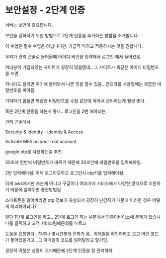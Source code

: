 # 보안설정 - 2단계 인증

서버는 보안이 중요합니다.

보안을 강화하기 위한 방법으로 2단계 인증을 추가하는 방법을 소개합니다.

이 수업은 필수 수업은 아닙니다만. 가급적 익히고 적용하시는 것을 권합니다.

우리가 관리 콘솔로 들어올때 아이디 비번을 입력해서 로그인 해서 들어왔음.

여러분이 가입되있는 사이트가 굉장히 많을텐데.. 그 사이트가 똑같은 아이디 비밀번호를 쓰면

하나라도 털리면 여기에 들어와서 나쁜 짓을 할수 있음.. 인프라를 사용할때는 복잡한 비밀번호를 써야됨.

기억하기 힘들면 복잡한 비밀번호를 수첩 같은데 적어서 관리하는게 훨씬 좋다.

혹은 2단계 인증을 하는게 좋다.. 로그인을 2번 해야되는.

관리 콘솔에서 

Security & Identity - identity & Access

Activate MFA on your root account

google otp를 사용하는걸 추천.

30초에 한번씩 비밀번호가 바뀌기 때문에 30초안에 비밀번호를 입력해야됨.

2번 입력해야됨. 이제 로그아웃하고 로그인시 otp키를 입력해야됨.

이게 aws에서만 쓰는게 아니고 구글이나 여러가지 서비스에서 다양한 방식으로 지원하기 때문에 알아두면 좋은방법임

스마트폰을 잃어버리면 otp 정보가 유실되서 굉장히 난감하기 때문에 이러한 경우 어떻게 처리해야되나?

일단 1단계 로그인을 하고.. 2단계 로그인 하는 부분에서 인증디바이스에 문제가 있습니다를 클릭하고 고객 서비스팀에문의를 누르고

도움을 요청한다.. 하루나 몇시간후에 전화가 옴.. 이메일을 확인하라고 오고 어떤 코드가 들어있을거고.. 그 이메일의 코드를 읽어달라고 할거임.

굉장히 귀찮은 상황이 오기때문에 2단계 인증을 잘 관리하자.